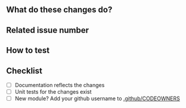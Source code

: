 <!--  **WIP-** prefix in title if still work in progress -->

## What do these changes do?

<!-- Please give a short brief about these changes. -->


## Related issue number

<!-- Please add #issues -->


## How to test

<!-- Please explain how this can be tested. Also state wether this PR needs a full rebuild, database changes, etc. -->


## Checklist

- [ ] Documentation reflects the changes
- [ ] Unit tests for the changes exist
- [ ] New module? Add your github username to [.github/CODEOWNERS](.github/CODEOWNERS)
